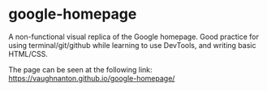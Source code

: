 # google-homepage
A non-functional visual replica of the Google homepage. Good practice for using terminal/git/github while learning to use DevTools, and writing basic HTML/CSS.

The page can be seen at the following link:
https://vaughnanton.github.io/google-homepage/
